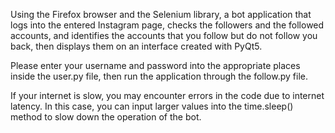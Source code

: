 Using the Firefox browser and the Selenium library, 
a bot application that logs into the entered Instagram page, 
checks the followers and the followed accounts, 
and identifies the accounts that you follow but do not follow you back, 
then displays them on an interface created with PyQt5.

Please enter your username and password into the appropriate places inside the user.py file, 
then run the application through the follow.py file.

If your internet is slow, you may encounter errors in the code due to internet latency. 
In this case, 
you can input larger values into the time.sleep() method to slow down the operation of the bot.
